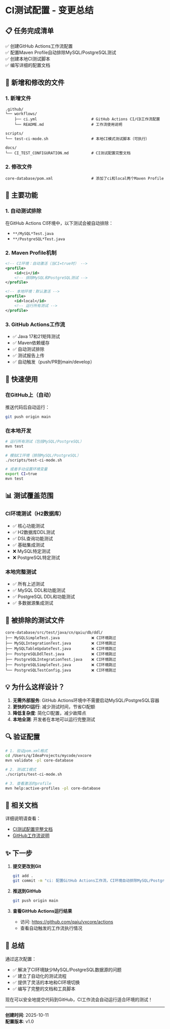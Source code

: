 # CI测试配置 - 变更总结

## 📋 任务完成清单

✅ 创建GitHub Actions工作流配置  
✅ 配置Maven Profile自动排除MySQL/PostgreSQL测试  
✅ 创建本地CI测试脚本  
✅ 编写详细的配置文档  

## 📁 新增和修改的文件

### 1. 新增文件

```
.github/
└── workflows/
    ├── ci.yml                        # GitHub Actions CI/CD工作流配置
    └── README.md                     # 工作流使用说明

scripts/
└── test-ci-mode.sh                   # 本地CI模式测试脚本（可执行）

docs/
└── CI_TEST_CONFIGURATION.md          # CI测试配置完整文档
```

### 2. 修改文件

```
core-database/pom.xml                 # 添加了ci和local两个Maven Profile
```

## 🔧 主要功能

### 1. 自动测试排除

在GitHub Actions CI环境中，以下测试会被自动排除：
- `**/MySQL*Test.java`
- `**/PostgreSQL*Test.java`

### 2. Maven Profile机制

```xml
<!-- CI环境：自动激活（当CI=true时） -->
<profile>
    <id>ci</id>
    <!-- 排除MySQL和PostgreSQL测试 -->
</profile>

<!-- 本地环境：默认激活 -->
<profile>
    <id>local</id>
    <!-- 运行所有测试 -->
</profile>
```

### 3. GitHub Actions工作流

- ✅ Java 17和21矩阵测试
- ✅ Maven依赖缓存
- ✅ 自动测试排除
- ✅ 测试报告上传
- ✅ 自动触发（push/PR到main/develop）

## 🚀 快速使用

### 在GitHub上（自动）

推送代码后自动运行：
```bash
git push origin main
```

### 在本地开发

```bash
# 运行所有测试（包括MySQL/PostgreSQL）
mvn test

# 模拟CI环境（排除MySQL/PostgreSQL）
./scripts/test-ci-mode.sh

# 或者手动设置环境变量
export CI=true
mvn test
```

## 📊 测试覆盖范围

### CI环境测试（H2数据库）
- ✅ 核心功能测试
- ✅ H2数据库DDL测试
- ✅ DSL查询功能测试
- ✅ 基础集成测试
- ❌ MySQL特定测试
- ❌ PostgreSQL特定测试

### 本地完整测试
- ✅ 所有上述测试
- ✅ MySQL DDL和功能测试
- ✅ PostgreSQL DDL和功能测试
- ✅ 多数据源集成测试

## 📝 被排除的测试文件

```
core-database/src/test/java/cn/qaiu/db/ddl/
├── MySQLSimpleTest.java              ❌ CI环境跳过
├── MySQLIntegrationTest.java         ❌ CI环境跳过
├── MySQLTableUpdateTest.java         ❌ CI环境跳过
├── PostgreSQLDdlTest.java            ❌ CI环境跳过
├── PostgreSQLIntegrationTest.java    ❌ CI环境跳过
├── PostgreSQLSimpleTest.java         ❌ CI环境跳过
└── PostgreSQLTestConfig.java         ❌ CI环境跳过
```

## 💡 为什么这样设计？

1. **无需外部服务**: GitHub Actions环境中不需要启动MySQL/PostgreSQL容器
2. **更快的CI运行**: 减少测试时间，节省CI配额
3. **降低复杂度**: 简化CI配置，减少故障点
4. **本地全测**: 开发者在本地可以运行完整测试

## 🔍 验证配置

```bash
# 1. 验证pom.xml格式
cd /Users/q/IdeaProjects/mycode/vxcore
mvn validate -pl core-database

# 2. 测试CI模式
./scripts/test-ci-mode.sh

# 3. 查看激活的profile
mvn help:active-profiles -pl core-database
```

## 📖 相关文档

详细说明请查看：
- [CI测试配置完整文档](docs/CI_TEST_CONFIGURATION.md)
- [GitHub工作流说明](.github/workflows/README.md)

## ✨ 下一步

1. **提交更改到Git**
   ```bash
   git add .
   git commit -m "ci: 配置GitHub Actions工作流，CI环境自动排除MySQL/PostgreSQL测试"
   ```

2. **推送到GitHub**
   ```bash
   git push origin main
   ```

3. **查看GitHub Actions运行结果**
   - 访问: https://github.com/qaiu/vxcore/actions
   - 查看自动触发的工作流执行情况

## 🎯 总结

通过这次配置：

- ✅ 解决了CI环境缺少MySQL/PostgreSQL数据源的问题
- ✅ 建立了自动化的测试流程
- ✅ 提供了灵活的本地和CI环境切换
- ✅ 编写了完整的文档和工具脚本

现在可以安全地提交代码到GitHub，CI工作流会自动运行适合环境的测试！

---

**创建时间**: 2025-10-11  
**配置版本**: v1.0

